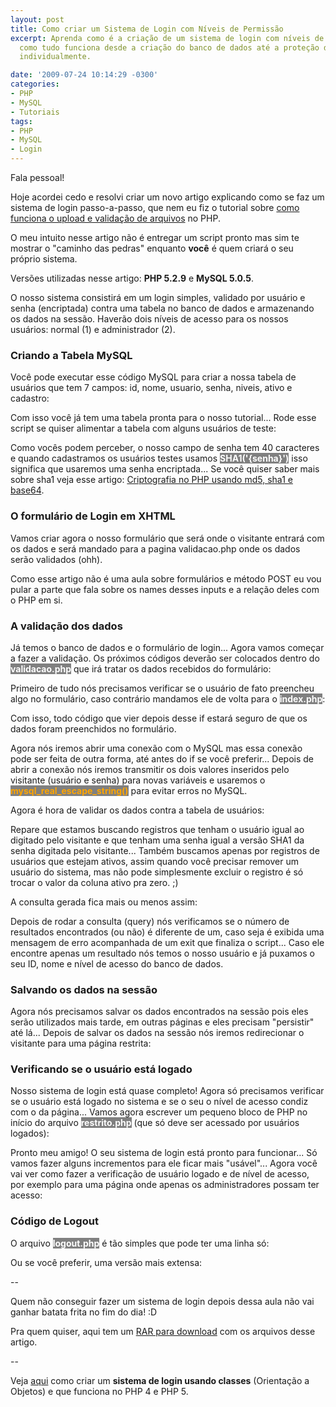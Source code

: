 ```yaml
---
layout: post
title: Como criar um Sistema de Login com Níveis de Permissão
excerpt: Aprenda como é a criação de um sistema de login com níveis de acesso e entenda
  como tudo funciona desde a criação do banco de dados até a proteção das páginas
  individualmente.

date: '2009-07-24 10:14:29 -0300'
categories:
- PHP
- MySQL
- Tutoriais
tags:
- PHP
- MySQL
- Login
---
```

Fala pessoal!

Hoje acordei cedo e resolvi criar um novo artigo explicando como se faz um sistema de login passo-a-passo, que nem eu fiz o tutorial sobre [como funciona o upload e validação de arquivos](/upload-de-arquivos-como-tudo-funciona) no PHP.

O meu intuito nesse artigo não é entregar um script pronto mas sim te mostrar o "caminho das pedras" enquanto <strong>você</strong> é quem criará o seu próprio sistema.

Versões utilizadas nesse artigo: <strong>PHP 5.2.9</strong> e <strong>MySQL 5.0.5</strong>.

O nosso sistema consistirá em um login simples, validado por usuário e senha (encriptada) contra uma tabela no banco de dados e armazenando os dados na sessão. Haverão dois níveis de acesso para os nossos usuários: normal (1) e administrador (2).

<h3>Criando a Tabela MySQL</h3>
Você pode executar esse código MySQL para criar a nossa tabela de usuários que tem 7 campos: id, nome, usuario, senha, niveis, ativo e cadastro:

<div data-gist-id="737e6aec868203d58180" data-gist-show-loading="false"></div>

Com isso você já tem uma tabela pronta para o nosso tutorial... Rode esse script se quiser alimentar a tabela com alguns usuários de teste:

<div data-gist-id="8ff7d1f8101b746af418" data-gist-show-loading="false"></div>

Como vocês podem perceber, o nosso campo de senha tem 40 caracteres e quando cadastramos os usuários testes usamos <strong style="color: white; background: gray">SHA1('{senha}')</strong> isso significa que usaremos uma senha encriptada... Se você quiser saber mais sobre sha1 veja esse artigo: [Criptografia no PHP usando md5, sha1 e base64](/criptografia-no-php-usando-md5-sha1-e-base64).



<h3>O formulário de Login em XHTML</h3>
Vamos criar agora o nosso formulário que será onde o visitante entrará com os dados e será mandado para a pagina validacao.php onde os dados serão validados (ohh).


<div data-gist-id="6e9fa521185de713afbb" data-gist-show-loading="false"></div>

Como esse artigo não é uma aula sobre formulários e método POST eu vou pular a parte que fala sobre os names desses inputs e a relação deles com o PHP em si.



<h3>A validação dos dados</h3>
Já temos o banco de dados e o formulário de login... Agora vamos começar a fazer a validação. Os próximos códigos deverão ser colocados dentro do <strong style="color: white; background: gray">validacao.php</strong> que irá tratar os dados recebidos do formulário:

Primeiro de tudo nós precisamos verificar se o usuário de fato preencheu algo no formulário, caso contrário mandamos ele de volta para o <strong style="color: white; background: gray">index.php</strong>:


<div data-gist-id="9faed09002708b75e5d1" data-gist-show-loading="false"></div>

Com isso, todo código que vier depois desse if estará seguro de que os dados foram preenchidos no formulário.

Agora nós iremos abrir uma conexão com o MySQL mas essa conexão pode ser feita de outra forma, até antes do if se você preferir... Depois de abrir a conexão nós iremos transmitir os dois valores inseridos pelo visitante (usuário e senha) para novas variáveis e usaremos o <strong style="color: orange; background: gray">mysql_real_escape_string()</strong> para evitar erros no MySQL.


<div data-gist-id="36326b2ba32ad98f3e7d" data-gist-show-loading="false"></div>

Agora é hora de validar os dados contra a tabela de usuários:


<div data-gist-id="f339b7a09df0ca1d814d" data-gist-show-loading="false"></div>

Repare que estamos buscando registros que tenham o usuário igual ao digitado pelo visitante e que tenham uma senha igual a versão SHA1 da senha digitada pelo visitante... Também buscamos apenas por registros de usuários que estejam ativos, assim quando você precisar remover um usuário do sistema, mas não pode simplesmente excluir o registro é só trocar o valor da coluna ativo pra zero. ;)

A consulta gerada fica mais ou menos assim:

<div data-gist-id="363102d5073fbf0366b0" data-gist-show-loading="false"></div>

Depois de rodar a consulta (query) nós verificamos se o número de resultados encontrados (ou não) é diferente de um, caso seja é exibida uma mensagem de erro acompanhada de um exit que finaliza o script... Caso ele encontre apenas um resultado nós temos o nosso usuário e já puxamos o seu ID, nome e nível de acesso do banco de dados.



<h3>Salvando os dados na sessão</h3>
Agora nós precisamos salvar os dados encontrados na sessão pois eles serão utilizados mais tarde, em outras páginas e eles precisam "persistir" até lá... Depois de salvar os dados na sessão nós iremos redirecionar o visitante para uma página restrita:


<div data-gist-id="314cb01452f029e86348" data-gist-show-loading="false"></div>



<h3>Verificando se o usuário está logado</h3>
Nosso sistema de login está quase completo! Agora só precisamos verificar se o usuário está logado no sistema e se o seu o nível de acesso condiz com o da página... Vamos agora escrever um pequeno bloco de PHP no início do arquivo <strong style="color: white; background: gray">restrito.php</strong> (que só deve ser acessado por usuários logados):


<div data-gist-id="d8d3888b13aad7bb8736" data-gist-show-loading="false"></div>

Pronto meu amigo! O seu sistema de login está pronto para funcionar... Só vamos fazer alguns incrementos para ele ficar mais "usável"... Agora você vai ver como fazer a verificação de usuário logado e de nível de acesso, por exemplo para uma página onde apenas os administradores possam ter acesso:


<div data-gist-id="5040bea5de33e6de7067" data-gist-show-loading="false"></div>



<h3>Código de Logout</h3>
O arquivo <strong style="color: white; background: gray">logout.php</strong> é tão simples que pode ter uma linha só:

<div data-gist-id="36188a55a1d7e45b7f6e" data-gist-show-loading="false"></div>

Ou se você preferir, uma versão mais extensa:

<div data-gist-id="a17664a8f96da3c21548" data-gist-show-loading="false"></div>

--

Quem não conseguir fazer um sistema de login depois dessa aula não vai ganhar batata frita no fim do dia! :D

Pra quem quiser, aqui tem um [RAR para download](/arquivos/2009/07/login20090724.rar) com os arquivos desse artigo.

--

Veja [aqui](/criando-um-sistema-de-logins-com-classe-no-php-parte-1) como criar um <strong>sistema de login usando classes</strong> (Orientação a Objetos) e que funciona no PHP 4 e PHP 5.

